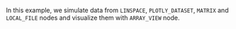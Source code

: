 In this example, we simulate data from `LINSPACE`, `PLOTLY_DATASET`, `MATRIX` and `LOCAL_FILE` nodes and visualize them with `ARRAY_VIEW` node.